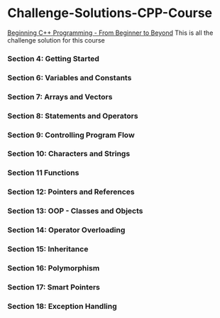 # Challenge-Solutions-CPP-Course
[Beginning C++ Programming - From Beginner to Beyond](https://www.udemy.com/course/beginning-c-plus-plus-programming/)
This is all the challenge solution for this course
### Section 4: Getting Started
### Section 6: Variables and Constants
### Section 7: Arrays and Vectors
### Section 8: Statements and Operators
### Section 9: Controlling Program Flow
### Section 10: Characters and Strings
### Section 11 Functions
### Section 12: Pointers and References
### Section 13: OOP - Classes and Objects
### Section 14: Operator Overloading
### Section 15: Inheritance
### Section 16: Polymorphism
### Section 17: Smart Pointers
### Section 18: Exception Handling